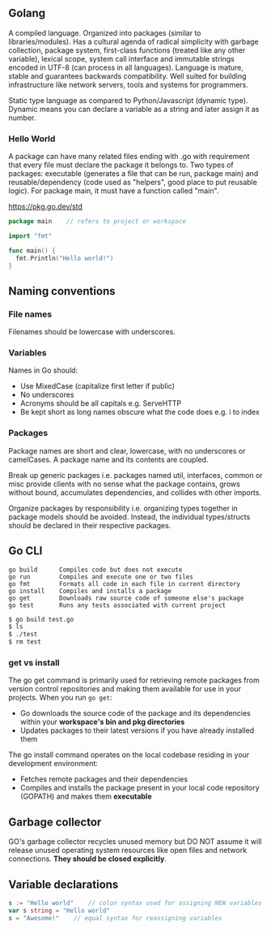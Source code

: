 ## Golang

A compiled language. Organized into packages (similar to libraries/modules). Has a cultural agenda of radical simplicity with garbage collection, package system, first-class functions (treated like any other variable), lexical scope, system call interface and immutable strings encoded in UTF-8 (can process in all languages). Language is mature, stable and guarantees backwards compatibility. Well suited for building infrastructure like network servers, tools and systems for programmers.

Static type language as compared to Python/Javascript (dynamic type). Dynamic means you can declare a variable as a string and later assign it as number.

### Hello World

A package can have many related files ending with .go with requirement that every file must declare the package it belongs to. Two types of packages: executable (generates a file that can be run, package main) and reusable/dependency (code used as "helpers", good place to put reusable logic). For package main, it must have a function called "main".

https://pkg.go.dev/std

```GO
package main    // refers to project or workspace

import "fmt"

func main() {
  fmt.Println("Hello world!")
}
```

## Naming conventions

### File names

Filenames should be lowercase with underscores.

### Variables

Names in Go should:

- Use MixedCase (capitalize first letter if public)
- No underscores
- Acronyms should be all capitals e.g. ServeHTTP
- Be kept short as long names obscure what the code does e.g. i to index

### Packages

Package names are short and clear, lowercase, with no underscores or camelCases. A package name and its contents are coupled.

Break up generic packages i.e. packages named util, interfaces, common or misc provide clients with no sense what the package contains, grows without bound, accumulates dependencies, and collides with other imports.

Organize packages by responsibility i.e. organizing types together in package models should be avoided. Instead, the individual types/structs should be declared in their respective packages.

## Go CLI

```
go build      Compiles code but does not execute
go run        Compiles and execute one or two files
go fmt        Formats all code in each file in current directory
go install    Compiles and installs a package
go get        Downloads raw source code of someone else's package
go test       Runs any tests associated with current project
```

```sh
$ go build test.go
$ ls
$ ./test
$ rm test
```

### get vs install

The go get command is primarily used for retrieving remote packages from version control repositories and making them available for use in your projects. When you run `go get`:

- Go downloads the source code of the package and its dependencies within your **workspace's bin and pkg directories**
- Updates packages to their latest versions if you have already installed them

The go install command operates on the local codebase residing in your development environment:

- Fetches remote packages and their dependencies
- Compiles and installs the package present in your local code repository (GOPATH) and makes them **executable**

## Garbage collector

GO's garbage collector recycles unused memory but DO NOT assume it will release unused operating system resources like open files and network connections. **They should be closed explicitly**.

## Variable declarations

```GO
s := "Hello world"    // colon syntax used for assigning NEW variables only
var s string = "Hello world"
s = "Awesome!"    // equal syntax for reassigning variables
```
